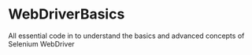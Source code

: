 # WebDriverBasics
All essential code in to understand the basics and advanced concepts of Selenium WebDriver
